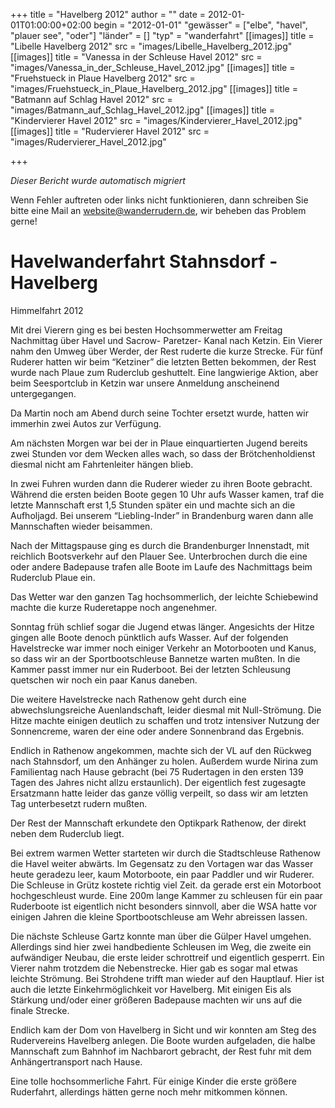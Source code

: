 +++
title = "Havelberg 2012"
author = ""
date = 2012-01-01T01:00:00+02:00
begin = "2012-01-01"
"gewässer" = ["elbe", "havel", "plauer see", "oder"]
"länder" = []
"typ" = "wanderfahrt"
[[images]]
title = "Libelle Havelberg 2012"
src = "images/Libelle_Havelberg_2012.jpg"
[[images]]
title = "Vanessa in der Schleuse Havel 2012"
src = "images/Vanessa_in_der_Schleuse_Havel_2012.jpg"
[[images]]
title = "Fruehstueck in Plaue Havelberg 2012"
src = "images/Fruehstueck_in_Plaue_Havelberg_2012.jpg"
[[images]]
title = "Batmann auf Schlag Havel 2012"
src = "images/Batmann_auf_Schlag_Havel_2012.jpg"
[[images]]
title = "Kindervierer Havel 2012"
src = "images/Kindervierer_Havel_2012.jpg"
[[images]]
title = "Rudervierer Havel 2012"
src = "images/Rudervierer_Havel_2012.jpg"

+++


*Dieser Bericht wurde automatisch migriert*

Wenn Fehler auftreten oder links nicht funktionieren, dann schreiben Sie bitte eine Mail an website@wanderrudern.de, wir beheben das Problem gerne!



# Havelwanderfahrt Stahnsdorf - Havelberg


Himmelfahrt 2012

Mit drei Vierern ging es bei besten Hochsommerwetter am Freitag Nachmittag über Havel und Sacrow- Paretzer- Kanal nach Ketzin. Ein Vierer nahm den Umweg über Werder, der Rest ruderte die kurze Strecke. Für fünf Ruderer hatten wir beim “Ketziner” die letzten Betten bekommen, der Rest wurde nach Plaue zum Ruderclub geshuttelt. Eine langwierige Aktion, aber beim Seesportclub in Ketzin war unsere Anmeldung anscheinend untergegangen.

Da Martin noch am Abend durch seine Tochter ersetzt wurde, hatten wir immerhin zwei Autos zur Verfügung.

Am nächsten Morgen war bei der in Plaue einquartierten Jugend bereits zwei Stunden vor dem Wecken alles wach, so dass der Brötchenholdienst diesmal nicht am Fahrtenleiter hängen blieb.

In zwei Fuhren wurden dann die Ruderer wieder zu ihren Boote gebracht. Während die ersten beiden Boote gegen 10 Uhr aufs Wasser kamen, traf die letzte Mannschaft erst 1,5 Stunden später ein und machte sich an die Aufholjagd. Bei unserem “Liebling-Inder” in Brandenburg waren dann alle Mannschaften wieder beisammen.

Nach der Mittagspause ging es durch die Brandenburger Innenstadt, mit reichlich Bootsverkehr auf den Plauer See. Unterbrochen durch die eine oder andere Badepause trafen alle Boote im Laufe des Nachmittags beim Ruderclub Plaue ein.

Das Wetter war den ganzen Tag hochsommerlich, der leichte Schiebewind machte die kurze Ruderetappe noch angenehmer.

Sonntag früh schlief sogar die Jugend etwas länger. Angesichts der Hitze gingen alle Boote denoch pünktlich aufs Wasser. Auf der folgenden Havelstrecke war immer noch einiger Verkehr an Motorbooten und Kanus, so dass wir an der Sportbootschleuse Bannetze warten mußten. In die Kammer passt immer nur ein Ruderboot. Bei der letzten Schleusung quetschen wir noch ein paar Kanus daneben.

Die weitere Havelstrecke nach Rathenow geht durch eine abwechslungsreiche Auenlandschaft, leider diesmal mit Null-Strömung. Die Hitze machte einigen deutlich zu schaffen und trotz intensiver Nutzung der Sonnencreme, waren der eine oder andere Sonnenbrand das Ergebnis.

Endlich in Rathenow angekommen, machte sich der VL auf den Rückweg nach Stahnsdorf, um den Anhänger zu holen. Außerdem wurde Nirina zum Familientag nach Hause gebracht (bei 75 Rudertagen in den ersten 139 Tagen des Jahres nicht allzu erstaunlich). Der eigentlich fest zugesagte Ersatzmann hatte leider das ganze völlig verpeilt, so dass wir am letzten Tag unterbesetzt rudern mußten.

Der Rest der Mannschaft erkundete den Optikpark Rathenow, der direkt neben dem Ruderclub liegt.

Bei extrem warmen Wetter starteten wir durch die Stadtschleuse Rathenow die Havel weiter abwärts. Im Gegensatz zu den Vortagen war das Wasser heute geradezu leer, kaum Motorboote, ein paar Paddler und wir Ruderer. Die Schleuse in Grütz kostete richtig viel Zeit. da gerade erst ein Motorboot hochgeschleust wurde. Eine 200m lange Kammer zu schleusen für ein paar Ruderboote ist eigentlich nicht besonders sinnvoll, aber die WSA hatte vor einigen Jahren die kleine Sportbootschleuse am Wehr abreissen lassen.

Die nächste Schleuse Gartz konnte man über die Gülper Havel umgehen. Allerdings sind hier zwei handbediente Schleusen im Weg, die zweite ein aufwändiger Neubau, die erste leider schrottreif und eigentlich gesperrt. Ein Vierer nahm trotzdem die Nebenstrecke. Hier gab es sogar mal etwas leichte Strömung. Bei Strohdene trifft man wieder auf den Hauptlauf. Hier ist auch die letzte Einkehrmöglichkeit vor Havelberg. Mit einigen Eis als Stärkung und/oder einer größeren Badepause machten wir uns auf die finale Strecke.

Endlich kam der Dom von Havelberg in Sicht und wir konnten am Steg des Rudervereins Havelberg anlegen. Die Boote wurden aufgeladen, die halbe Mannschaft zum Bahnhof im Nachbarort gebracht, der Rest fuhr mit dem Anhängertransport nach Hause.

Eine tolle hochsommerliche Fahrt. Für einige Kinder die erste größere Ruderfahrt, allerdings hätten gerne noch mehr mitkommen können.